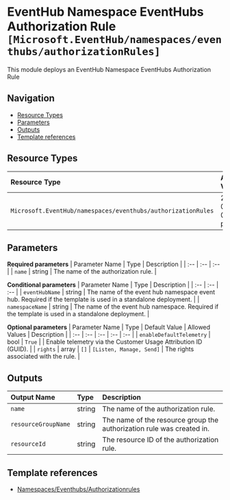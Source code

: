 # EventHub Namespace EventHubs Authorization Rule `[Microsoft.EventHub/namespaces/eventhubs/authorizationRules]`

This module deploys an EventHub Namespace EventHubs Authorization Rule

## Navigation

- [Resource Types](#Resource-Types)
- [Parameters](#Parameters)
- [Outputs](#Outputs)
- [Template references](#Template-references)

## Resource Types

| Resource Type | API Version |
| :-- | :-- |
| `Microsoft.EventHub/namespaces/eventhubs/authorizationRules` | 2021-06-01-preview |

## Parameters

**Required parameters**
| Parameter Name | Type | Description |
| :-- | :-- | :-- |
| `name` | string | The name of the authorization rule. |

**Conditional parameters**
| Parameter Name | Type | Description |
| :-- | :-- | :-- |
| `eventHubName` | string | The name of the event hub namespace event hub. Required if the template is used in a standalone deployment. |
| `namespaceName` | string | The name of the event hub namespace. Required if the template is used in a standalone deployment. |

**Optional parameters**
| Parameter Name | Type | Default Value | Allowed Values | Description |
| :-- | :-- | :-- | :-- | :-- |
| `enableDefaultTelemetry` | bool | `True` |  | Enable telemetry via the Customer Usage Attribution ID (GUID). |
| `rights` | array | `[]` | `[Listen, Manage, Send]` | The rights associated with the rule. |


## Outputs

| Output Name | Type | Description |
| :-- | :-- | :-- |
| `name` | string | The name of the authorization rule. |
| `resourceGroupName` | string | The name of the resource group the authorization rule was created in. |
| `resourceId` | string | The resource ID of the authorization rule. |

## Template references

- [Namespaces/Eventhubs/Authorizationrules](https://docs.microsoft.com/en-us/azure/templates/Microsoft.EventHub/2021-06-01-preview/namespaces/eventhubs/authorizationRules)
